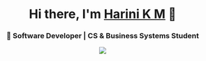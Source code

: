 <!-- Profile Header -->
<h1 align="center">Hi there, I'm <a href="https://yourportfolio.com">Harini K M</a> 👋</h1>  
<h3 align="center">🚀 Software Developer | CS & Business Systems Student</h3>

<p align="center">
  <img src="https://readme-typing-svg.herokuapp.com?font=Roboto&size=22&color=F7D900&center=true&vCenter=true&width=500&height=50&lines=AI+%26+Cloud+Computing+Enthusiast;Open+Source+Contributor;Full-Stack+Developer;Lifelong+Learner+🚀" />
</p>

